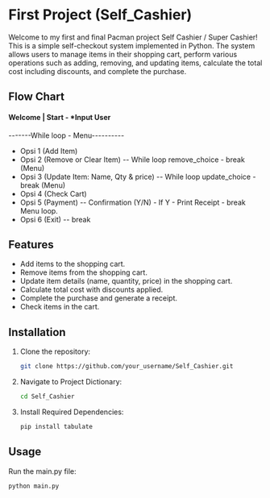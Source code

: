 # First Project (Self_Cashier)

Welcome to my first and final Pacman project Self Cashier / Super Cashier! This is a simple self-checkout system implemented in Python. The system allows users to manage items in their shopping cart, perform various operations such as adding, removing, and updating items, calculate the total cost including discounts, and complete the purchase. 

## Flow Chart
#### Welcome | Start - *Input User
-------While loop - Menu----------
- Opsi 1  (Add Item)
- Opsi 2 (Remove or Clear Item) -- While loop remove_choice - break (Menu)
- Opsi 3 (Update Item: Name, Qty & price) -- While loop update_choice - break (Menu)
- Opsi 4 (Check Cart) 
- Opsi 5 (Payment) -- Confirmation (Y/N) - If Y - Print Receipt - break Menu loop.
- Opsi 6 (Exit) -- break

## Features

- Add items to the shopping cart.
- Remove items from the shopping cart.
- Update item details (name, quantity, price) in the shopping cart.
- Calculate total cost with discounts applied.
- Complete the purchase and generate a receipt.
- Check items in the cart.

## Installation

1. Clone the repository:
   ```bash
   git clone https://github.com/your_username/Self_Cashier.git
2. Navigate to Project Dictionary:
   ```bash
   cd Self_Cashier
3. Install Required Dependencies:
   ```bash
   pip install tabulate

## Usage
Run the main.py file:
```bash
python main.py

